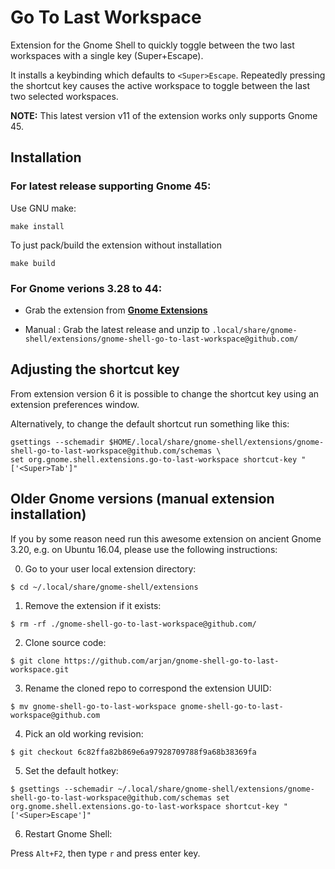 # Go To Last Workspace

Extension for the Gnome Shell to quickly toggle between the two last
workspaces with a single key (Super+Escape).

It installs a keybinding which defaults to `<Super>Escape`. Repeatedly
pressing the shortcut key causes the active workspace to toggle
between the last two selected workspaces.

**NOTE:** This latest version v11 of the extension works only supports Gnome 45.

## Installation

### For latest release supporting Gnome 45:

Use GNU make:

    make install

To just pack/build the extension without installation

    make build

### For Gnome verions 3.28 to 44:

* Grab the extension from **[Gnome Extensions](https://extensions.gnome.org/extension/1089/go-to-last-workspace/)**

* Manual : Grab the latest release and unzip to `.local/share/gnome-shell/extensions/gnome-shell-go-to-last-workspace@github.com/`

## Adjusting the shortcut key

From extension version 6 it is possible to change the shortcut key using an extension preferences window.

Alternatively, to change the default shortcut run something like this:

    gsettings --schemadir $HOME/.local/share/gnome-shell/extensions/gnome-shell-go-to-last-workspace@github.com/schemas \
    set org.gnome.shell.extensions.go-to-last-workspace shortcut-key "['<Super>Tab']"

## Older Gnome versions (manual extension installation)

If you by some reason need run this awesome extension on ancient Gnome 3.20, e.g. on Ubuntu 16.04, please use the following instructions:

0. Go to your user local extension directory:

`$ cd ~/.local/share/gnome-shell/extensions`

1. Remove the extension if it exists:

`$ rm -rf ./gnome-shell-go-to-last-workspace@github.com/`

2. Clone source code:

`$ git clone https://github.com/arjan/gnome-shell-go-to-last-workspace.git`

3. Rename the cloned repo to correspond the extension UUID:

`$ mv gnome-shell-go-to-last-workspace gnome-shell-go-to-last-workspace@github.com`

4. Pick an old working revision:

`$ git checkout 6c82ffa82b869e6a97928709788f9a68b38369fa`

5. Set the default hotkey:

`$ gsettings --schemadir ~/.local/share/gnome-shell/extensions/gnome-shell-go-to-last-workspace@github.com/schemas set org.gnome.shell.extensions.go-to-last-workspace shortcut-key "['<Super>Escape']"`

6. Restart Gnome Shell:

Press `Alt+F2`, then type `r` and press enter key.
